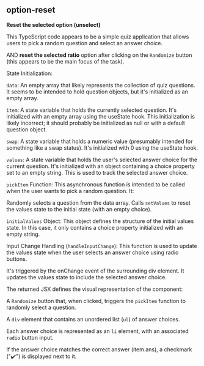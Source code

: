 ## option-reset
**Reset the selected option (unselect)**

This TypeScript code appears to be a simple quiz application that allows users to pick a random question and select an answer choice.

AND **reset the selected ratio** option after clicking on the `Randomize` button (this appears to be the main focus of the task).

State Initialization:

`data`: An empty array that likely represents the collection of quiz questions. It seems to be intended to hold question objects, but it's initialized as an empty array.

`item`: A state variable that holds the currently selected question. It's initialized with an empty array using the useState hook. This initialization is likely incorrect; it should probably be initialized as null or with a default question object.

`swap`: A state variable that holds a numeric value (presumably intended for something like a swap status). It's initialized with 0 using the useState hook.

`values`: A state variable that holds the user's selected answer choice for the current question. It's initialized with an object containing a choice property set to an empty string. This is used to track the selected answer choice.

`pickItem` Function:
This asynchronous function is intended to be called when the user wants to pick a random question. It:

Randomly selects a question from the data array.
Calls `setValues` to reset the values state to the initial state (with an empty choice).

`initialValues` Object:
This object defines the structure of the initial values state. In this case, it only contains a choice property initialized with an empty string.

Input Change Handling (`handleInputChange`):
This function is used to update the values state when the user selects an answer choice using radio buttons.

It's triggered by the onChange event of the surrounding div element. It updates the values state to include the selected answer choice.

The returned JSX defines the visual representation of the component:

A `Randomize` button that, when clicked, triggers the `pickItem` function to randomly select a question.

A `div` element that contains an unordered list (`ul`) of answer choices.

Each answer choice is represented as an `li` element, with an associated `radio` button input.

If the answer choice matches the correct answer (item.ans), a checkmark ("✔️") is displayed next to it.
